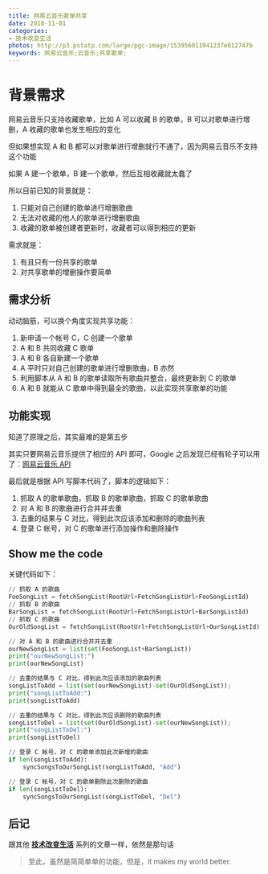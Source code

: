 ```yaml
---
title: 网易云音乐歌单共享
date: 2018-11-01
categories:
- 技术改变生活
photos: http://p3.pstatp.com/large/pgc-image/153956011941237e012747b
keywords: 网易云音乐;云音乐;共享歌单;
---
```


# 背景需求
网易云音乐只支持收藏歌单，比如 A 可以收藏 B 的歌单，B 可以对歌单进行增删，A 收藏的歌单也发生相应的变化

但如果想实现 A 和 B 都可以对歌单进行增删就行不通了，因为网易云音乐不支持这个功能

如果 A 建一个歌单，B 建一个歌单，然后互相收藏就太蠢了

所以目前已知的背景就是：

1. 只能对自己创建的歌单进行增删歌曲
2. 无法对收藏的他人的歌单进行增删歌曲
3. 收藏的歌单被创建者更新时，收藏者可以得到相应的更新

需求就是：

1. 有且只有一份共享的歌单
2. 对共享歌单的增删操作要简单

## 需求分析
动动脑筋，可以换个角度实现共享功能：

1. 新申请一个帐号 C，C 创建一个歌单
2. A 和 B 共同收藏 C 歌单
3. A 和 B 各自新建一个歌单
4. A 平时只对自己创建的歌单进行增删歌曲，B 亦然
5. 利用脚本从 A 和 B 的歌单读取所有歌曲并整合，最终更新到 C 的歌单
6. A 和 B 就能从 C 歌单中得到最全的歌曲，以此实现共享歌单的功能

## 功能实现
知道了原理之后，其实最难的是第五步

其实只要网易云音乐提供了相应的 API 即可，Google 之后发现已经有轮子可以用了：[网易云音乐 API](https://github.com/Binaryify/NeteaseCloudMusicApi)

最后就是根据 API 写脚本代码了，脚本的逻辑如下：

1. 抓取 A 的歌单歌曲，抓取 B 的歌单歌曲，抓取 C 的歌单歌曲
2. 对 A 和 B 的歌曲进行合并并去重
3. 去重的结果与 C 对比，得到此次应该添加和删除的歌曲列表
4. 登录 C 帐号，对 C 的歌单进行添加操作和删除操作

## Show me the code
关键代码如下：

```python
// 抓取 A 的歌曲
FooSongList = fetchSongList(RootUrl+FetchSongListUrl+FooSongListId)
// 抓取 B 的歌曲
BarSongList = fetchSongList(RootUrl+FetchSongListUrl+BarSongListId)
// 抓取 C 的歌曲
OurOldSongList = fetchSongList(RootUrl+FetchSongListUrl+OurSongListId)

// 对 A 和 B 的歌曲进行合并并去重
ourNewSongList = list(set(FooSongList+BarSongList))
print("ourNewSongList:")
print(ourNewSongList)

// 去重的结果与 C 对比，得到此次应该添加的歌曲列表
songListToAdd = list(set(ourNewSongList)-set(OurOldSongList));
print("songListToAdd:")
print(songListToAdd)

// 去重的结果与 C 对比，得到此次应该删除的歌曲列表
songListToDel = list(set(OurOldSongList)-set(ourNewSongList));
print("songListToDel:")
print(songListToDel)

// 登录 C 帐号，对 C 的歌单添加此次新增的歌曲
if len(songListToAdd):
	syncSongsToOurSongList(songListToAdd, "Add")

// 登录 C 帐号，对 C 的歌单删除此次删除的歌曲
if len(songListToDel):
	syncSongsToOurSongList(songListToDel, "Del")
```

## 后记
跟其他 [__技术改变生活__](https://norcy.github.io/categories/%E6%8A%80%E6%9C%AF%E6%94%B9%E5%8F%98%E7%94%9F%E6%B4%BB/) 系列的文章一样，依然是那句话

> 至此，虽然是简简单单的功能，但是，it makes my world better.
